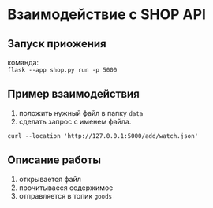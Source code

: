 # Взаимодействие с SHOP API

## Запуск приожения
команда:  
`flask --app shop.py run -p 5000`

## Пример взаимодействия
1. положить нужный файл в папку `data`
2. сделать запрос с именем файла.
```
curl --location 'http://127.0.0.1:5000/add/watch.json'
```

## Описание работы
1. открывается файл
2. прочитываеся содержимое 
3. отправляется в топик `goods`
